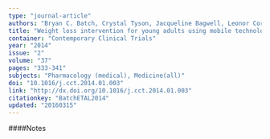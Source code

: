 ```yaml
---
type: "journal-article"
authors: "Bryan C. Batch, Crystal Tyson, Jacqueline Bagwell, Leonor Corsino, Stephen Intille, Pao-Hwa Lin, Tony Lazenka, Gary Bennett, Hayden B. Bosworth, Corrine Voils, Steven Grambow, Aziza Sutton, Rachel Bordogna, Matthew Pangborn, Jenifer Schwager, Kate Pilewski, Carla Caccia, Jasmine Burroughs, Laura P. Svetkey"
title: "Weight loss intervention for young adults using mobile technology: Design and rationale of a randomized controlled trial Cell Phone Intervention for You (CITY)"
container: "Contemporary Clinical Trials"
year: "2014"
issue: "2"
volume: "37"
pages: "333-341"
subjects: "Pharmacology (medical), Medicine(all)"
doi: "10.1016/j.cct.2014.01.003"
link: "http://dx.doi.org/10.1016/j.cct.2014.01.003"
citationkey: "BatchETAL2014"
updated: "20160315"
---
```


####Notes
